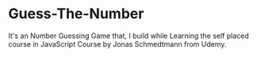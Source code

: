 # Guess-The-Number
It's an Number Guessing Game that, I build while Learning the self placed course in JavaScript Course by Jonas Schmedtmann  from Udemy. 
